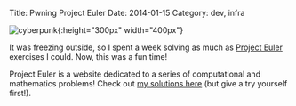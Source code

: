 Title: Pwning Project Euler
Date: 2014-01-15
Category: dev, infra

![cyberpunk](./cyberpunk/22.jpg){:height="300px" width="400px"}

It was freezing outside, so I spent a week solving as much as [Project Euler](https://projecteuler.net/) exercises I could. Now, this was a fun time!

Project Euler is a website dedicated to a series of computational and mathematics problems! Check out [my solutions here](https://github.com/go-outside-labs/Project-Euler) (but give a try yourself first!).

